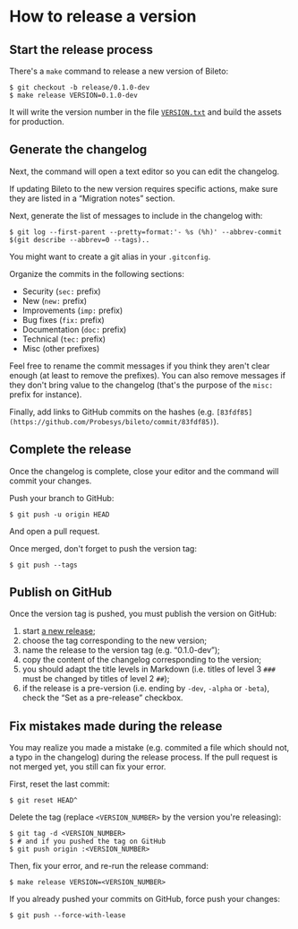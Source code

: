 # How to release a version

## Start the release process

There's a `make` command to release a new version of Bileto:

```console
$ git checkout -b release/0.1.0-dev
$ make release VERSION=0.1.0-dev
```

It will write the version number in the file [`VERSION.txt`](/VERSION.txt) and build the assets for production.

## Generate the changelog

Next, the command will open a text editor so you can edit the changelog.

If updating Bileto to the new version requires specific actions, make sure they are listed in a “Migration notes” section.

Next, generate the list of messages to include in the changelog with:

```console
$ git log --first-parent --pretty=format:'- %s (%h)' --abbrev-commit $(git describe --abbrev=0 --tags)..
```

You might want to create a git alias in your `.gitconfig`.

Organize the commits in the following sections:

- Security (`sec:` prefix)
- New (`new:` prefix)
- Improvements (`imp:` prefix)
- Bug fixes (`fix:` prefix)
- Documentation (`doc:` prefix)
- Technical (`tec:` prefix)
- Misc (other prefixes)

Feel free to rename the commit messages if you think they aren't clear enough (at least to remove the prefixes).
You can also remove messages if they don't bring value to the changelog (that's the purpose of the `misc:` prefix for instance).

Finally, add links to GitHub commits on the hashes (e.g. `[83fdf85](https://github.com/Probesys/bileto/commit/83fdf85)`).

## Complete the release

Once the changelog is complete, close your editor and the command will commit your changes.

Push your branch to GitHub:

```console
$ git push -u origin HEAD
```

And open a pull request.

Once merged, don't forget to push the version tag:

```console
$ git push --tags
```

## Publish on GitHub

Once the version tag is pushed, you must publish the version on GitHub:

1. start [a new release](https://github.com/Probesys/bileto/releases/new);
2. choose the tag corresponding to the new version;
3. name the release to the version tag (e.g. “0.1.0-dev”);
4. copy the content of the changelog corresponding to the version;
5. you should adapt the title levels in Markdown (i.e. titles of level 3 `###` must be changed by titles of level 2 `##`);
6. if the release is a pre-version (i.e. ending by `-dev`, `-alpha` or `-beta`), check the “Set as a pre-release” checkbox.

## Fix mistakes made during the release

You may realize you made a mistake (e.g. commited a file which should not, a typo in the changelog) during the release process.
If the pull request is not merged yet, you still can fix your error.

First, reset the last commit:

```console
$ git reset HEAD^
```

Delete the tag (replace `<VERSION_NUMBER>` by the version you're releasing):

```console
$ git tag -d <VERSION_NUMBER>
$ # and if you pushed the tag on GitHub
$ git push origin :<VERSION_NUMBER>
```

Then, fix your error, and re-run the release command:

```console
$ make release VERSION=<VERSION_NUMBER>
```

If you already pushed your commits on GitHub, force push your changes:

```console
$ git push --force-with-lease
```
